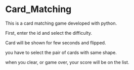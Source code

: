 # Card_Matching

This is a card matching game developed with python.

First, enter the id and select the difficulty.

Card will be shown for few seconds and flipped.

you have to select the pair of cards with same shape.

when you clear, or game over, your score will be on the list.
